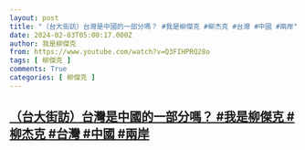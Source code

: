 ```yaml
---
layout: post
title: "（台大街訪）台灣是中國的一部分嗎？ #我是柳傑克 #柳杰克 #台灣 #中國 #兩岸"
date: 2024-02-03T05:00:17.000Z
author: 我是柳傑克
from: https://www.youtube.com/watch?v=Q3FIHPRQ28o
tags: [ 柳傑克 ]
comments: True
categories: [ 柳傑克 ]
---
```

<!--1706936417000-->
[（台大街訪）台灣是中國的一部分嗎？ #我是柳傑克 #柳杰克 #台灣 #中國 #兩岸](https://www.youtube.com/watch?v=Q3FIHPRQ28o)
------

<div>

</div>
